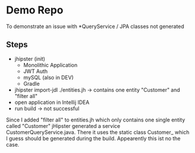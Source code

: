 
# Demo Repo
To demonstrate an issue with *QueryService / JPA classes not generated

## Steps
* jhipster (init)
    * Monolithic Application
    * JWT Auth
    * mySQL (also in DEV)
    * Gradle
* jhipster import-jdl ./entities.jh -> contains one entity "Customer" and "filter all"
* open application in Intellij IDEA
* run build -> not successful

Since I added "filter all" to entities.jh which only contains one single entity called "Customer" jHipster generated a service CustomerQueryService.java.
There it uses the static class Customer_ which I guess should be generated during the build. Appearently this ist no the case.
